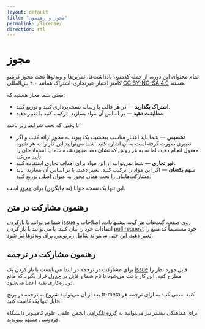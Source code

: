 ```yaml
---
layout: default
title: "مجوز و رهنمون"
permalink: /license/
direction: rtl
---
```


# مجوز

تمام محتوای این دوره، از جمله کدمنبع، یادداشت‌ها، تمرین‌ها و ویدئوها تحت مجوز کریتیو کامنز اختیار-غیرتجاری-اشتراک همانند ۴.۰ بین‌المللی [CC BY-NC-SA 4.0](https://creativecommons.org/licenses/by-nc-sa/4.0/deed.fa) هستند.


معنی شما مجاز هستید که:
- **اشتراک بگذارید** — در هر قالب یا رسانه  نسخه‌برداری کنید و توزیع کنید.
- **مطابقت دهید** — بر اساس آن مواد بسازید، ترکیب کنید یا تغییر دهید.

تا وقتی که تحت شرایط زیر باشد:
- **تخصیص** — شما باید اعتبار مناسب ببخشید، یک پیوند به مجوز ارائه کنید، و اگر تغییری صورت گرفته‌است به آن اشاره کنید. شما می‌توانید این کار را به هر شیوه معقول انجام دهید، اما نه به هر روش که نشان دهد مجوزدهنده شما یا استفاده‌تان را تأیید می‌کند.
- **غیر تجاری** — شما نمی‌توانید از این مواد برای اهداف تجاری استفاده کنید.
- **سهم یکسان** — اگر این مواد را ترکیب کنید، تغییر دهید، یا بر اساس آن بسازید، باید مشارکت‌هایتان را تحت همان مجوز به عنوان اصلی توزیع کنید.

این تنها یک نسخه خوانا (نه جایگزین) برای [مجوز](https://creativecommons.org/licenses/by-nc-sa/4.0/legalcode) است.


## رهنمون مشارکت در متن

شما می‌توانید با بازکردن [issue](https://github.com/cs-fum/cs-fum.github.io/issues/new/choose) روی صفحه گیت‌هاب هر گونه پیشنهادات، اصلاحات و انتقادات خود را بیان کنید. یا می‌توانید با باز کردن [pull request](https://github.com/cs-fum/cs-fum.github.io/compare) خود مستقیماً کد منبع را تغییر دهید. این حتی می‌تواند شامل زیرنویس برای ویدئوها نیز شود.


## رهنمون مشارکت در ترجمه

برای مشارکت در ترجمه در ابتدا می‌بایست با باز کردن یک [issue](https://github.com/cs-fum/cs-fum.github.io/issues/new/choose) فایل مورد نظر را مطرح کنید. این کار باعث می‌شود تا نام شما و فایل در [جدول](https://github.com/cs-fum/cs-fum.github.io/blob/master/README.md) قرار بگیرد که مانع دوباره‌کاری بقیه اعضا می‌شود.

بعد از آن می‌توانید شروع به ترجمه در برنچ tr-meta کنید. سعی کنید به ازای ترجمه هر فایل تنها یک کامیت کنید.

برای هماهنگی بیشتر نیز می‌توانید به [گروه تلگرامی](https://t.me/csfum_group) انجمن علمی علوم کامپیوتر دانشگاه فردوسی مشهد بپیوندید.

